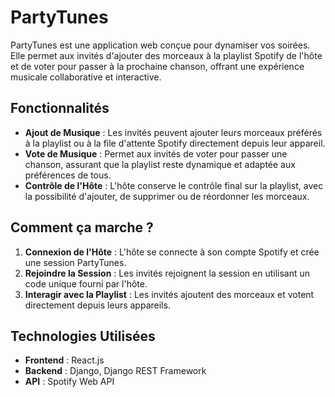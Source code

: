 # PartyTunes

PartyTunes est une application web conçue pour dynamiser vos soirées. Elle permet aux invités d'ajouter des morceaux à la playlist Spotify de l'hôte et de voter pour passer à la prochaine chanson, offrant une expérience musicale collaborative et interactive.

## Fonctionnalités

- **Ajout de Musique** : Les invités peuvent ajouter leurs morceaux préférés à la playlist ou à la file d'attente Spotify directement depuis leur appareil.
- **Vote de Musique** : Permet aux invités de voter pour passer une chanson, assurant que la playlist reste dynamique et adaptée aux préférences de tous.
- **Contrôle de l'Hôte** : L'hôte conserve le contrôle final sur la playlist, avec la possibilité d'ajouter, de supprimer ou de réordonner les morceaux.

## Comment ça marche ?

1. **Connexion de l'Hôte** : L'hôte se connecte à son compte Spotify et crée une session PartyTunes.
2. **Rejoindre la Session** : Les invités rejoignent la session en utilisant un code unique fourni par l'hôte.
3. **Interagir avec la Playlist** : Les invités ajoutent des morceaux et votent directement depuis leurs appareils.

## Technologies Utilisées

- **Frontend** : React.js
- **Backend** : Django, Django REST Framework
- **API** : Spotify Web API
